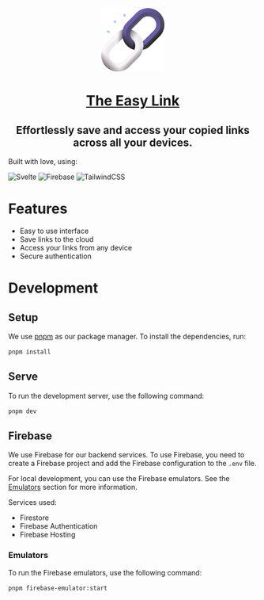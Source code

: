 <div align="center" style="text-align: center;">
    <img src="static/favicon.png" height="128" width="128"  alt="Repo logo"/>
    <h1>
        <a href="https://the-easy-link.web.app/links" target="_blank">The Easy Link</a>
    </h1>
    <h2>Effortlessly save and access your copied links across all your devices.</h2>
</div>

Built with love, using:

![Svelte](https://img.shields.io/badge/svelte-%23f1413d.svg?style=for-the-badge&logo=svelte&logoColor=white)
![Firebase](https://img.shields.io/badge/firebase-a08021?style=for-the-badge&logo=firebase&logoColor=ffcd34)
![TailwindCSS](https://img.shields.io/badge/tailwindcss-%2338B2AC.svg?style=for-the-badge&logo=tailwind-css&logoColor=white)

# Features

- Easy to use interface
- Save links to the cloud
- Access your links from any device
- Secure authentication

# Development

## Setup

We use [pnpm](https://pnpm.io/) as our package manager. To install the dependencies, run:

```bash
pnpm install
```

## Serve

To run the development server, use the following command:

```bash
pnpm dev
```

## Firebase

We use Firebase for our backend services. To use Firebase, you need to create a Firebase project and add the Firebase
configuration to the `.env` file.

For local development, you can use the Firebase emulators. See the [Emulators](#emulators) section for more information.

Services used:

- Firestore
- Firebase Authentication
- Firebase Hosting

### Emulators

To run the Firebase emulators, use the following command:

```bash
pnpm firebase-emulator:start
```
